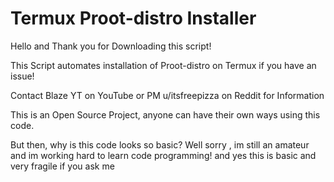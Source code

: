 # Termux Proot-distro Installer

Hello and Thank you for Downloading this script!

This Script automates installation of Proot-distro on Termux if you have an issue!

Contact Blaze YT on YouTube or PM u/itsfreepizza on Reddit for Information

This is an Open Source Project, anyone can have their own ways using this code.

But then, why is this code looks so basic?
Well sorry , im still an amateur and im working hard to learn code programming! and yes this is basic and very fragile if you ask me
